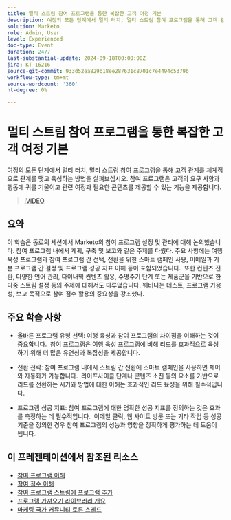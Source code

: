```yaml
---
title: 멀티 스트림 참여 프로그램을 통한 복잡한 고객 여정 기본
description: 여정의 모든 단계에서 멀티 터치, 멀티 스트림 참여 프로그램을 통해 고객 관계를 체계적으로 관계를 맺고 육성하는 방법을 살펴보십시오. 참여 프로그램은 고객의 요구 사항과 행동에 귀를 기울이고 관련 여정과 필요한 콘텐츠를 제공할 수 있는 기능을 제공합니다.
solution: Marketo
role: Admin, User
level: Experienced
doc-type: Event
duration: 2477
last-substantial-update: 2024-09-18T00:00:00Z
jira: KT-16216
source-git-commit: 933d52ea829b18ee287631c8701c7e4494c5379b
workflow-type: tm+mt
source-wordcount: '360'
ht-degree: 0%

---
```



# 멀티 스트림 참여 프로그램을 통한 복잡한 고객 여정 기본

여정의 모든 단계에서 멀티 터치, 멀티 스트림 참여 프로그램을 통해 고객 관계를 체계적으로 관계를 맺고 육성하는 방법을 살펴보십시오. 참여 프로그램은 고객의 요구 사항과 행동에 귀를 기울이고 관련 여정과 필요한 콘텐츠를 제공할 수 있는 기능을 제공합니다.

>[!VIDEO](https://video.tv.adobe.com/v/3434490/?learn=on)

## 요약

이 학습은 동료의 세션에서 Marketo의 참여 프로그램 설정 및 관리에 대해 논의했습니다. 참여 프로그램 내에서 계획, 구축 및 보고와 같은 주제를 다뤘다. 주요 사항에는 여행 육성 프로그램과 참여 프로그램 간 선택, 전환을 위한 스마트 캠페인 사용, 이메일과 기본 프로그램 간 결정 및 프로그램 성공 지표 이해 등이 포함되었습니다. &#x200B; 또한 컨텐츠 전환, 다양한 언어 관리, 다이내믹 컨텐츠 활용, 수명주기 단계 또는 제품군을 기반으로 한 다중 스트림 설정 등의 주제에 대해서도 다루었습니다. 웨비나는 테스트, 프로그램 가용성, 보고 목적으로 참여 점수 활용의 중요성을 강조했다. &#x200B;

## 주요 학습 사항

* 올바른 프로그램 유형 선택: 여행 육성과 참여 프로그램의 차이점을 이해하는 것이 중요합니다. &#x200B; 참여 프로그램은 여행 육성 프로그램에 비해 리드를 효과적으로 육성하기 위해 더 많은 유연성과 복잡성을 제공합니다. &#x200B;

* 전환 전략: 참여 프로그램 내에서 스트림 간 전환에 스마트 캠페인을 사용하면 제어와 자동화가 가능합니다. &#x200B; 라이프사이클 단계나 콘텐츠 소진 등의 요소를 기반으로 리드를 전환하는 시기와 방법에 대한 이해는 효과적인 리드 육성을 위해 필수적입니다.

* 프로그램 성공 지표: 참여 프로그램에 대한 명확한 성공 지표를 정의하는 것은 효과를 측정하는 데 필수적입니다. &#x200B; 이메일 클릭, 웹 사이트 방문 또는 기타 작업 등 성공 기준을 정의한 경우 참여 프로그램의 성능과 영향을 정확하게 평가하는 데 도움이 됩니다. &#x200B;

## 이 프레젠테이션에서 참조된 리소스

* [참여 프로그램 이해](https://experienceleague.adobe.com/en/docs/marketo/using/product-docs/email-marketing/drip-nurturing/creating-an-engagement-program/understanding-engagement-programs)
* [참여 점수 이해](https://experienceleague.adobe.com/en/docs/marketo/using/product-docs/email-marketing/drip-nurturing/reports-and-notifications/understanding-the-engagement-score)
* [참여 프로그램 스트림에 프로그램 추가](https://experienceleague.adobe.com/en/docs/marketo/using/product-docs/email-marketing/drip-nurturing/creating-an-engagement-program/adding-a-program-to-an-engagement-program-stream)
* [프로그램 가져오기 라이브러리 개요](https://experienceleague.adobe.com/en/docs/marketo/using/product-docs/core-marketo-concepts/programs/program-library/program-import-library-overview)
* [마케팅 국가 커뮤니티 토론 스레드](https://nation.marketo.com/t5/product-discussions/sept-17-webinar-learn-from-your-peers-master-complex-customer/td-p/352582)